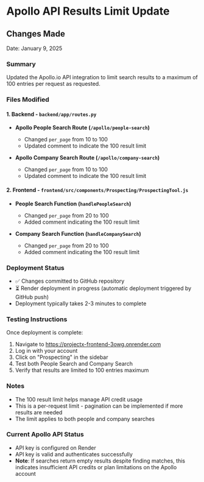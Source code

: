 # Apollo API Results Limit Update

## Changes Made
Date: January 9, 2025

### Summary
Updated the Apollo.io API integration to limit search results to a maximum of 100 entries per request as requested.

### Files Modified

#### 1. Backend - `backend/app/routes.py`
- **Apollo People Search Route (`/apollo/people-search`)**
  - Changed `per_page` from 10 to 100
  - Updated comment to indicate the 100 result limit

- **Apollo Company Search Route (`/apollo/company-search`)**
  - Changed `per_page` from 10 to 100
  - Updated comment to indicate the 100 result limit

#### 2. Frontend - `frontend/src/components/Prospecting/ProspectingTool.js`
- **People Search Function (`handlePeopleSearch`)**
  - Changed `per_page` from 20 to 100
  - Added comment indicating the 100 result limit

- **Company Search Function (`handleCompanySearch`)**
  - Changed `per_page` from 20 to 100
  - Added comment indicating the 100 result limit

### Deployment Status
- ✅ Changes committed to GitHub repository
- ⏳ Render deployment in progress (automatic deployment triggered by GitHub push)
- Deployment typically takes 2-3 minutes to complete

### Testing Instructions
Once deployment is complete:
1. Navigate to https://projectx-frontend-3owg.onrender.com
2. Log in with your account
3. Click on "Prospecting" in the sidebar
4. Test both People Search and Company Search
5. Verify that results are limited to 100 entries maximum

### Notes
- The 100 result limit helps manage API credit usage
- This is a per-request limit - pagination can be implemented if more results are needed
- The limit applies to both people and company searches

### Current Apollo API Status
- API key is configured on Render
- API key is valid and authenticates successfully
- **Note**: If searches return empty results despite finding matches, this indicates insufficient API credits or plan limitations on the Apollo account
